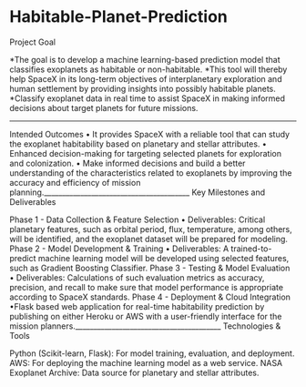 # Habitable-Planet-Prediction

Project Goal

*The goal is to develop a machine learning-based prediction model that classifies exoplanets as habitable or non-habitable. 
*This tool will thereby help SpaceX in its long-term objectives of interplanetary exploration and human settlement by providing insights into possibly habitable planets.
*Classify exoplanet data in real time to assist SpaceX in making informed decisions about    target planets for future missions.
________________________________________
Intended Outcomes
• It provides SpaceX with a reliable tool that can study the exoplanet habitability based on planetary and stellar attributes.
• Enhanced decision-making for targeting selected planets for exploration and colonization.
• Make informed decisions and build a better understanding of the characteristics related to exoplanets by improving the accuracy and efficiency of mission planning.________________________________________
Key Milestones and Deliverables

Phase 1 - Data Collection & Feature Selection
• Deliverables: Critical planetary features, such as orbital period, flux, temperature, among others, will be identified, and the exoplanet dataset will be prepared for modeling.
Phase 2 - Model Development & Training
• Deliverables: A trained-to-predict machine learning model will be developed using selected features, such as Gradient Boosting Classifier.
Phase 3 - Testing & Model Evaluation
• Deliverables: Calculations of such evaluation metrics as accuracy, precision, and recall to make sure that model performance is appropriate according to SpaceX standards.
Phase 4 - Deployment & Cloud Integration
•Flask based web application for real-time habitability prediction by publishing on either Heroku or AWS with a user-friendly interface for the mission planners.________________________________________
Technologies & Tools

Python (Scikit-learn, Flask): For model training, evaluation, and deployment.
AWS: For deploying the machine learning model as a web service.
NASA Exoplanet Archive: Data source for planetary and stellar attributes.
